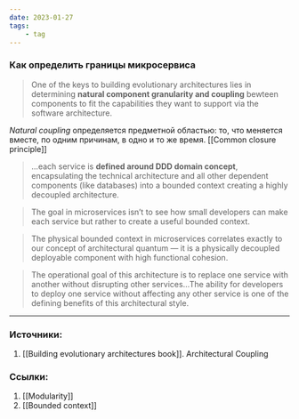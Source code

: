 ```yaml
---
date: 2023-01-27
tags:
    - tag
---
```


### Как определить границы микросервиса

> One of the keys to building evolutionary architectures lies in determining **natural component granularity and coupling** bewteen components to fit the capabilities they want to support via the software architecture.

*Natural coupling* определяется предметной областью: то, что меняется вместе, по одним причинам, в одно и то же время. [[Common closure principle]] 

> ...each service is **defined around DDD domain concept**, encapsulating the technical architecture and all other dependent components (like databases) into a bounded context creating a highly decoupled architecture. 

> The goal in microservices isn’t to see how small developers can make each service but rather to create a useful bounded context.

> The physical bounded context in microservices correlates exactly to our concept of architectural quantum — it is a physically decoupled deployable component with high functional cohesion.

> The operational goal of this architecture is to replace one service with another without disrupting other services...The ability for developers to deploy one service without affecting any other service is one of the defining benefits of this architectural style.

---

### Источники:
1. [[Building evolutionary architectures book]]. Architectural Coupling

### Ссылки:
1. [[Modularity]]
1. [[Bounded context]]